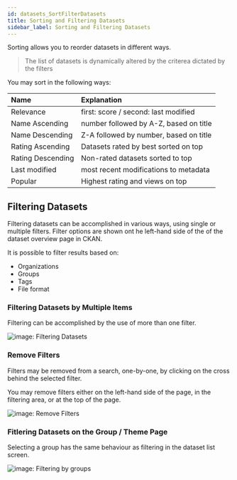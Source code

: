 ```yaml
---
id: datasets_SortFilterDatasets
title: Sorting and Filtering Datasets
sidebar_label: Sorting and Filtering Datasets
---
```


Sorting allows you to reorder datasets in different ways. 

> The list of datasets is dynamically altered by the criterea dictated by the filters

You may sort in the following ways:

<!-- ![imageStyle: sorting dropdown](assets/SortingDatasets/dataplatform_user_FilteringDataset_sort.png) -->

| Name | Explanation |
| :---- | :----------- |
| Relevance | first: score / second: last modified |
| Name Ascending | number followed by A-Z, based on title |
| Name Descending | Z-A followed by number, based on title |
| Rating Ascending | Datasets rated by best sorted on top |
| Rating Descending | Non-rated datasets sorted to top |
| Last modified | most recent modifications to metadata |
| Popular | Highest rating and views on top |


## Filtering Datasets
Filtering datasets can be accomplished in various ways, using single or multiple filters. Filter options are shown ont he left-hand side of the of the dataset overview page in CKAN.

<!-- ![imageStyle: filter tree - PURPOSELY BROKEN FOR DEMO](assets/Dataplatform/FilteringDatasets/dataplatform_user_FilteringDataset_filtering.png) -->

It is possible to filter results based on:
* Organizations
* Groups
* Tags
* File format



### Filtering Datasets by Multiple Items
Filtering can be accomplished by the use of more than one filter.

<img class="imageStyle" src="/docs/assets/Dataplatform/FilteringDatasets/dataplatform_user_FilteringDataset_multiple.png" alt="image: Filtering Datasets"/>


### Remove Filters
Filters may be removed from a search, one-by-one, by clicking on the cross behind the selected filter.

You may remove filters either on the left-hand side of the page, in the filtering area, or at the top of the page.

<img class="imageStyle" src="/docs/assets/Dataplatform/FilteringDatasets/dataplatform_user_FilteringDataset_remove.png" alt="image: Remove Filters"/>


### Fitlering Datasets on the Group / Theme Page
Selecting a group has the same behaviour as filtering in the dataset list screen.

<img class="imageStyle" src="/docs/assets/Dataplatform/FilteringDatasets/dataplatform_user_FilteringDataset_groupsthemespage.png" alt="image: Filtering by groups"/>


